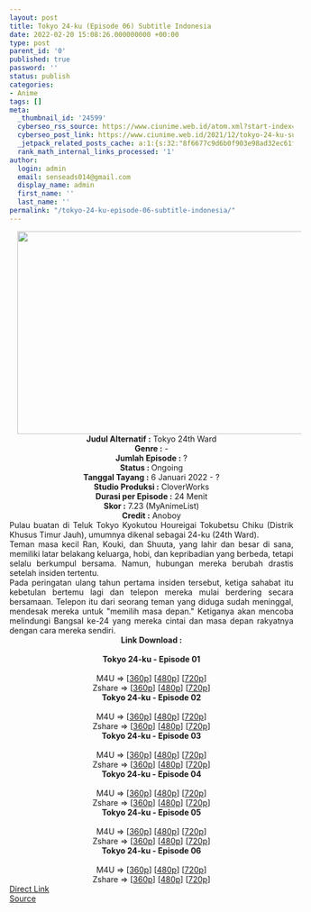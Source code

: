 ```yaml
---
layout: post
title: Tokyo 24-ku (Episode 06) Subtitle Indonesia
date: 2022-02-20 15:08:26.000000000 +00:00
type: post
parent_id: '0'
published: true
password: ''
status: publish
categories:
- Anime
tags: []
meta:
  _thumbnail_id: '24599'
  cyberseo_rss_source: https://www.ciunime.web.id/atom.xml?start-index=1
  cyberseo_post_link: https://www.ciunime.web.id/2021/12/tokyo-24-ku-subtitle-indonesia.html
  _jetpack_related_posts_cache: a:1:{s:32:"8f6677c9d6b0f903e98ad32ec61f8deb";a:2:{s:7:"expires";i:1654808466;s:7:"payload";a:3:{i:0;a:1:{s:2:"id";i:25392;}i:1;a:1:{s:2:"id";i:25315;}i:2;a:1:{s:2:"id";i:25164;}}}}
  rank_math_internal_links_processed: '1'
author:
  login: admin
  email: senseads014@gmail.com
  display_name: admin
  first_name: ''
  last_name: ''
permalink: "/tokyo-24-ku-episode-06-subtitle-indonesia/"
---
```

<div class="separator" style="clear: both; text-align: center;"><a href="https://blogger.googleusercontent.com/img/a/AVvXsEhqkM28F05-h2-3CueSe660fZ7ojoguYF_DF4DIxQ6eY3Z2QUcHeLtd5p59bjazsd7p0SFT0lM5iLMWfcS_wJkS479q9Bom85nwoN_7i37e5c3dyz6ZgOJ5wO3girT1mVamSDmKF73P4NsU-VVdQeFx8upSNYwEmaJ8hveeF8dTpGJ5tJxgvRcrFtmn=s1280" style="margin-left: 1em; margin-right: 1em;"><img border="0" data-original-height="720" data-original-width="1280" height="360" src="{{ site.baseurl }}/assets/2022/02/AVvXsEhqkM28F05-h2-3CueSe660fZ7ojoguYF_DF4DIxQ6eY3Z2QUcHeLtd5p59bjazsd7p0SFT0lM5iLMWfcS_wJkS479q9Bom85nwoN_7i37e5c3dyz6ZgOJ5wO3girT1mVamSDmKF73P4NsU-VVdQeFx8upSNYwEmaJ8hveeF8dTpGJ5tJxgvRcrFtmn=w640-h360" width="640" /></a></div>
<div class="separator" style="clear: both; text-align: center;"></div>
<div style="text-align: center;"><b>Judul</b><b><b> Alternatif</b> :</b> Tokyo 24th Ward</div>
<div style="text-align: center;"><b><b>Genre :</b></b> -</div>
<div style="text-align: center;"><b>Jumlah Episode :</b> ?<br /><b>Status :&nbsp;</b>Ongoing<br /><b>Tanggal Tayang :</b> 6 Januari 2022 - ?<br /><b>Studio Produksi :</b>&nbsp;CloverWorks<br /><b>Durasi per Episode :</b> 24 Menit</div>
<div style="text-align: center;"><b>Skor :</b> 7.23 (MyAnimeList)</div>
<div style="text-align: center;"><b>Credit :</b>&nbsp;Anoboy</div>
<div style="text-align: center;"></div>
<div style="text-align: justify;">
<div>Pulau buatan di Teluk Tokyo Kyokutou Houreigai Tokubetsu Chiku (Distrik Khusus Timur Jauh), umumnya dikenal sebagai 24-ku (24th Ward).</div>
<div></div>
<div>Teman masa kecil Ran, Kouki, dan Shuuta, yang lahir dan besar di sana, memiliki latar belakang keluarga, hobi, dan kepribadian yang berbeda, tetapi selalu berkumpul bersama. Namun, hubungan mereka berubah drastis setelah insiden tertentu.</div>
<div></div>
<div>Pada peringatan ulang tahun pertama insiden tersebut, ketiga sahabat itu kebetulan bertemu lagi dan telepon mereka mulai berdering secara bersamaan. Telepon itu dari seorang teman yang diduga sudah meninggal, mendesak mereka untuk "memilih masa depan." Ketiganya akan mencoba melindungi Bangsal ke-24 yang mereka cintai dan masa depan rakyatnya dengan cara mereka sendiri.</div>
</div>
<div style="text-align: justify;"></div>
<div style="text-align: justify;"></div>
<div style="text-align: center;">
<div style="text-align: center;">
<div style="text-align: left;">
<div style="text-align: center;"><b>Link Download :</b></div>
<div style="text-align: center;"><b><br /></b></div>
<div style="text-align: center;"><span style="text-align: left;"><b>Tokyo 24-ku</b></span><b>&nbsp;- Episode 01</b></div>
<div style="text-align: center;"><b><br /></b></div>
<div style="text-align: center;">M4U =&gt; [<a href="http://www.solidfiles.com/v/a435pzR7QRr35" target="_blank" rel="noopener">360p</a>] [<a href="http://www.solidfiles.com/v/W8LNjdYvzpqdy" target="_blank" rel="noopener">480p</a>] [<a href="http://www.solidfiles.com/v/g6vKzD4VkaPqN" target="_blank" rel="noopener">720p</a>]</div>
<div style="text-align: center;">Zshare =&gt; [<a href="https://www98.zippyshare.com/v/FDHwu2HD/file.html" target="_blank" rel="noopener">360p</a>] [<a href="https://www98.zippyshare.com/v/spcERhDw/file.html" target="_blank" rel="noopener">480p</a>] [<a href="https://www98.zippyshare.com/v/CEhSKqr7/file.html" target="_blank" rel="noopener">720p</a>]</div>
<div style="text-align: center;"></div>
<div style="text-align: center;">
<div><span style="text-align: left;"><b>Tokyo 24-ku</b></span><b>&nbsp;- Episode 02</b></div>
<div><b><br /></b></div>
<div>M4U =&gt; [<a href="https://www.mp4upload.com/9dpzsql0gpii" target="_blank" rel="noopener">360p</a>] [<a href="https://www.mp4upload.com/qdsou6kwx7et" target="_blank" rel="noopener">480p</a>] [<a href="https://www.mp4upload.com/5as8c49cyoff" target="_blank" rel="noopener">720p</a>]</div>
<div>Zshare =&gt; [<a href="https://www91.zippyshare.com/v/ddfKxY9D/file.html" target="_blank" rel="noopener">360p</a>] [<a href="https://www91.zippyshare.com/v/6C7g5UXT/file.html" target="_blank" rel="noopener">480p</a>] [<a href="https://www91.zippyshare.com/v/M45ivKKK/file.html" target="_blank" rel="noopener">720p</a>]</div>
<div></div>
<div>
<div><span style="text-align: left;"><b>Tokyo 24-ku</b></span><b>&nbsp;- Episode 03</b></div>
<div><b><br /></b></div>
<div>M4U =&gt; [<a href="https://www.mp4upload.com/gue1uq0lbsk5" target="_blank" rel="noopener">360p</a>] [<a href="https://www.mp4upload.com/8md7dd7872og" target="_blank" rel="noopener">480p</a>] [<a href="https://www.mp4upload.com/sh5r92l911tp" target="_blank" rel="noopener">720p</a>]</div>
<div>Zshare =&gt; [<a href="https://www92.zippyshare.com/v/YB6Mq9Ch/file.html" target="_blank" rel="noopener">360p</a>] [<a href="https://www92.zippyshare.com/v/5XRCfNTN/file.html" target="_blank" rel="noopener">480p</a>] [<a href="https://www92.zippyshare.com/v/mNMqB28Q/file.html" target="_blank" rel="noopener">720p</a>]</div>
</div>
<div></div>
<div>
<div><span style="text-align: left;"><b>Tokyo 24-ku</b></span><b>&nbsp;- Episode 04</b></div>
<div><b><br /></b></div>
<div>M4U =&gt; [<a href="https://www.mp4upload.com/d4tnwmzutxo4" target="_blank" rel="noopener">360p</a>] [<a href="https://www.mp4upload.com/7r8k0p3bb189" target="_blank" rel="noopener">480p</a>] [<a href="https://www.mp4upload.com/9bnndelpz8yz" target="_blank" rel="noopener">720p</a>]</div>
<div>Zshare =&gt; [<a href="https://www31.zippyshare.com/v/zIfWzuhI/file.html" target="_blank" rel="noopener">360p</a>] [<a href="https://www31.zippyshare.com/v/cYZ4sxRx/file.html" target="_blank" rel="noopener">480p</a>] [<a href="https://www31.zippyshare.com/v/20Rv5il2/file.html" target="_blank" rel="noopener">720p</a>]</div>
</div>
<div></div>
<div>
<div><span style="text-align: left;"><b>Tokyo 24-ku</b></span><b>&nbsp;- Episode 05</b></div>
<div><b><br /></b></div>
<div>M4U =&gt; [<a href="http://www.solidfiles.com/v/3dVrgkBrpgKak" target="_blank" rel="noopener">360p</a>] [<a href="http://www.solidfiles.com/v/eWqKD7RXDprne" target="_blank" rel="noopener">480p</a>] [<a href="http://www.solidfiles.com/v/W834avj5RpkQd" target="_blank" rel="noopener">720p</a>]</div>
<div>Zshare =&gt; [<a href="https://www80.zippyshare.com/v/SGHpOy80/file.html" target="_blank" rel="noopener">360p</a>] [<a href="https://www80.zippyshare.com/v/98qy5a0y/file.html" target="_blank" rel="noopener">480p</a>] [<a href="https://www80.zippyshare.com/v/nEMvLr9w/file.html" target="_blank" rel="noopener">720p</a>]</div>
</div>
<div></div>
<div>
<div><span style="text-align: left;"><b>Tokyo 24-ku</b></span><b>&nbsp;- Episode 06</b></div>
<div><b><br /></b></div>
<div>M4U =&gt; [<a href="http://www.solidfiles.com/v/NV8MYrZmz8PdX" target="_blank" rel="noopener">360p</a>] [<a href="http://www.solidfiles.com/v/KnaB6Y3ddkQxj" target="_blank" rel="noopener">480p</a>] [<a href="http://www.solidfiles.com/v/GW5aBeaGD275Z" target="_blank" rel="noopener">720p</a>]</div>
<div>Zshare =&gt; [<a href="https://www39.zippyshare.com/v/70ctoFSr/file.html" target="_blank" rel="noopener">360p</a>] [<a href="https://www39.zippyshare.com/v/pzjxHrYv/file.html" target="_blank" rel="noopener">480p</a>] [<a href="https://www39.zippyshare.com/v/Xu7jhEem/file.html" target="_blank" rel="noopener">720p</a>]</div>
</div>
</div>
</div>
</div>
</div>
<link rel="stylesheet" href="https://cdnjs.cloudflare.com/ajax/libs/font-awesome/4.7.0/css/font-awesome.min.css" />
<div class="divbtn"> <a href="https://handymansurrender.com/fihup8buzv?key=94550f7ce39444073321dde3b8782f97" class="btn"><i class="fa fa-download"></i> Direct Link</a> <br /><a href="https://www.ciunime.web.id/2021/12/tokyo-24-ku-subtitle-indonesia.html">Source</a> </div>
